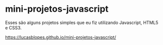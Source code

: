 # mini-projetos-javascript
 Esses são alguns projetos simples que eu fiz utilizando Javascript, HTML5 e CSS3.
 
 https://lucasblopes.github.io/mini-projetos-javascript/
